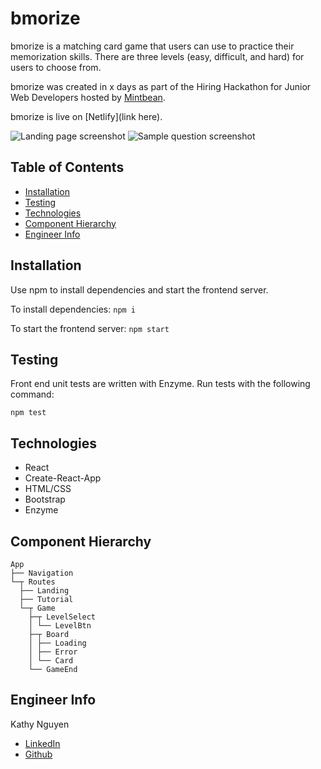 # bmorize

bmorize is a matching card game that users can use to practice their memorization skills.
There are three levels (easy, difficult, and hard) for users to choose from.

bmorize was created in x days as part of the Hiring Hackathon for Junior Web Developers hosted by [Mintbean](https://mintbean.io/). 

bmorize is live on [Netlify](link here).

![Landing page screenshot](src/assets/landing-screenshot.png)
![Sample question screenshot](src/assets/question-screenshot.png)

## Table of Contents

- [Installation](https://github.com/kathyn138/bmorize#installation)
- [Testing](https://github.com/kathyn138/bmorize#testing)
- [Technologies](https://github.com/kathyn138/bmorize#technologies)
- [Component Hierarchy](https://github.com/kathyn138/bmorize#component-hierarchy)
- [Engineer Info](https://github.com/kathyn138/bmorize#engineer-info)

## Installation

Use npm to install dependencies and start the frontend server.

To install dependencies:
`npm i`

To start the frontend server: `npm start`

## Testing

Front end unit tests are written with Enzyme. Run tests with the following command:

`npm test`

## Technologies

- React
- Create-React-App
- HTML/CSS
- Bootstrap
- Enzyme

## Component Hierarchy

```
App
├── Navigation
└─┬ Routes
  ├── Landing
  ├── Tutorial
  └─┬ Game
    ├─┬ LevelSelect
    │ └── LevelBtn
    ├─┬ Board
    │ ├── Loading
    │ ├── Error
    │ └── Card
    └── GameEnd
```

## Engineer Info

Kathy Nguyen
- [LinkedIn](https://www.linkedin.com/in/kathy-n-709a5)
- [Github](https://github.com/kathyn138)
